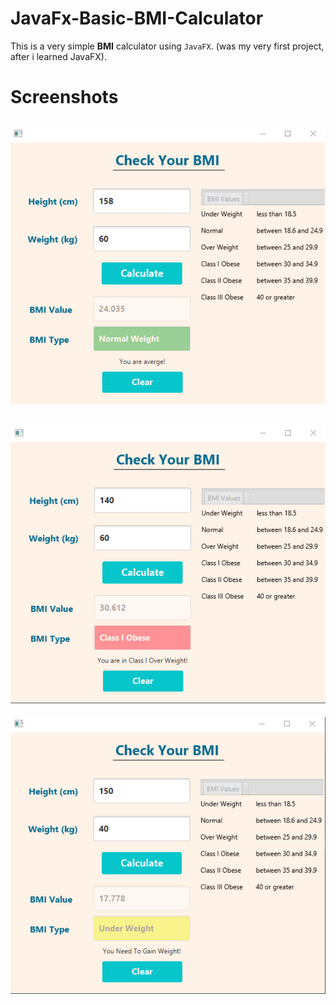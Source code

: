 # JavaFx-Basic-BMI-Calculator

This is a very simple **BMI** calculator using ```JavaFX```. (was my very first project, after i learned JavaFX).

# Screenshots

![image one](screenshots/imageOne.png "image one")
---
![image two](screenshots/imageTwo.png "image two")
---
![image three](screenshots/imageThree.png "image three")
